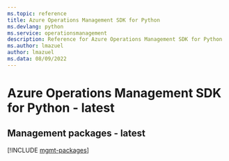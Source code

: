 ```yaml
---
ms.topic: reference
title: Azure Operations Management SDK for Python
ms.devlang: python
ms.service: operationsmanagement
description: Reference for Azure Operations Management SDK for Python
ms.author: lmazuel
author: lmazuel
ms.data: 08/09/2022
---
```

# Azure Operations Management SDK for Python - latest

## Management packages - latest
[!INCLUDE [mgmt-packages](operations-management-mgmt-index.md)]